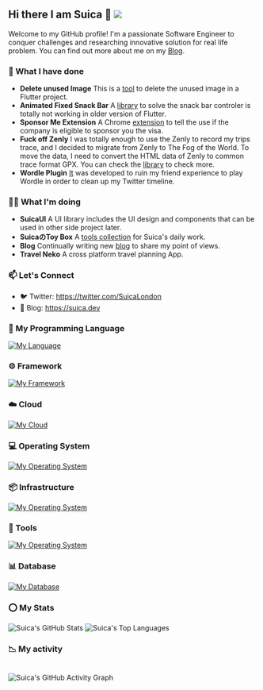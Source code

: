 ## Hi there I am Suica 👋 ![](https://visitor-badge.laobi.icu/badge?page_id=SuicaLondon.SuicaLondon)

Welcome to my GitHub profile! I'm a passionate Software Engineer to conquer challenges and researching innovative solution for real life problem. You can find out more about me on my [Blog](https://suica.dev).

### 💼 What I have done 

- **Delete unused Image** This is a [tool](https://pub.dev/packages/delete_unused_image) to delete the unused image in a Flutter project.
- **Animated Fixed Snack Bar** A [library](https://pub.dev/packages/animated_fixed_snack_bar) to solve the snack bar controler is totally not working in older version of Flutter.
- **Sponsor Me Extension** A Chrome [extension](https://github.com/SuicaLondon/sponsor-me) to tell the use if the company is eligible to sponsor you the visa.
- **Fuck off Zenly** I was totally enough to use the Zenly to record my trips trace, and I decided to migrate from Zenly to The Fog of the World. To move the data, I need to convert the HTML data of Zenly to common trace format GPX. You can check the [library](https://github.com/SuicaLondon/FuckoffZenly) to check more.
- **Wordle Plugin** [It](https://github.com/SuicaLondon/WordlePluginChrome) was developed to ruin my friend experience to play Wordle in order to clean up my Twitter timeline.
  
### 👨‍💻 What I'm doing

- **SuicaUI** A UI library includes the UI design and components that can be used in other side project later.
- **SuicaのToy Box** A [tools collection](https://suica-no-toy-box.vercel.app/) for Suica's daily work.
- **Blog** Continually writing new [blog](https://suica.dev/blogs) to share my point of views.
- **Travel Neko** A cross platform travel planning App.

### 📫 Let's Connect

- 🐦 Twitter: https://twitter.com/SuicaLondon
- 📖 Blog: https://suica.dev

### 📖 My Programming Language

[![My Language](https://skillicons.dev/icons?i=html,css,sass,js,ts,dart,go,py,nodejs,deno,swift,rust)](https://skillicons.dev)

### ⚙️ Framework

[![My Framework](https://skillicons.dev/icons?i=react,tailwind,flutter,redux,emotion,express,nestjs,fastapi,flask,django,jest,jquery,prisma)](https://skillicons.dev)

### ☁️ Cloud 

[![My Cloud](https://skillicons.dev/icons?i=aws,gcp,firebase,cloudflare,heroku)](https://skillicons.dev)

### 💻 Operating System

[![My Operating System](https://skillicons.dev/icons?i=apple,linux)](https://skillicons.dev)

### 📦 Infrastructure

[![My Operating System](https://skillicons.dev/icons?i=git,npm,pnpm,yarn,webpack,babel,docker,jenkins,nginx,wasm)](https://skillicons.dev)

### 🔧 Tools

[![My Operating System](https://skillicons.dev/icons?i=vscode,figma,github,gitlab,postman,sentry,markdown,latex)](https://skillicons.dev)

### 📊 Database

[![My Database](https://skillicons.dev/icons?i=postgres,mysql,redis)](https://skillicons.dev)

### ⭕️ My Stats
<div>
  <img 
    src="https://github-readme-stats-neon-three-53.vercel.app/api?username=SuicaLondon&show_icons=true&theme=dark&show_owner=true" 
    alt="Suica's GitHub Stats" 
  />
  <img 
    src="https://github-readme-stats-neon-three-53.vercel.app/api/top-langs/?username=SuicaLondon&layout=compact&theme=dark&show_owner=true" 
    alt="Suica's Top Languages" 
  />
</div>

### 📉 My activity
<br/>

<div>
  <img 
    src="https://github-readme-activity-graph-ochre-omega.vercel.app/graph?username=SuicaLondon&theme=dracula" 
    alt="Suica's GitHub Activity Graph" 
  />
</div>


